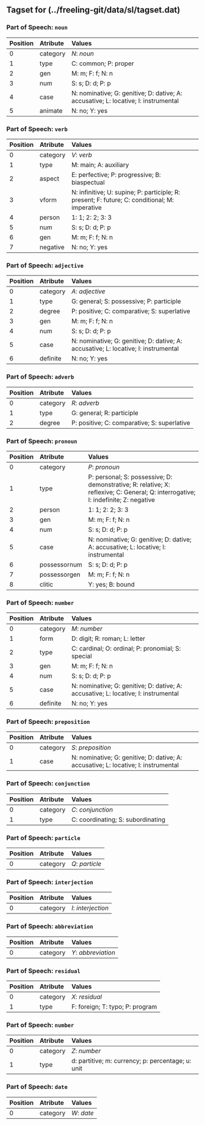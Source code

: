 ## Tagset for (../freeling-git/data/sl/tagset.dat)

### Part of Speech: `noun`
| Position | Atribute | Values |
|:----     |:----     |:----   |
| 0        | category | *N*: _noun_ |
| 1 | type | C: common;  P: proper |
| 2 | gen | M: m;  F: f;  N: n |
| 3 | num | S: s;  D: d;  P: p |
| 4 | case | N: nominative;  G: genitive;  D: dative;  A: accusative;  L: locative;  I: instrumental |
| 5 | animate | N: no;  Y: yes |
### Part of Speech: `verb`
| Position | Atribute | Values |
|:----     |:----     |:----   |
| 0        | category | *V*: _verb_ |
| 1 | type | M: main;  A: auxiliary |
| 2 | aspect | E: perfective;  P: progressive;  B: biaspectual |
| 3 | vform | N: infinitive;  U: supine;  P: participle;  R: present;  F: future;  C: conditional;  M: imperative |
| 4 | person | 1: 1;  2: 2;  3: 3 |
| 5 | num | S: s;  D: d;  P: p |
| 6 | gen | M: m;  F: f;  N: n |
| 7 | negative | N: no;  Y: yes |
### Part of Speech: `adjective`
| Position | Atribute | Values |
|:----     |:----     |:----   |
| 0        | category | *A*: _adjective_ |
| 1 | type | G: general;  S: possessive;  P: participle |
| 2 | degree | P: positive;  C: comparative;  S: superlative |
| 3 | gen | M: m;  F: f;  N: n |
| 4 | num | S: s;  D: d;  P: p |
| 5 | case | N: nominative;  G: genitive;  D: dative;  A: accusative;  L: locative;  I: instrumental |
| 6 | definite | N: no;  Y: yes |
### Part of Speech: `adverb`
| Position | Atribute | Values |
|:----     |:----     |:----   |
| 0        | category | *R*: _adverb_ |
| 1 | type | G: general;  R: participle |
| 2 | degree | P: positive;  C: comparative;  S: superlative |
### Part of Speech: `pronoun`
| Position | Atribute | Values |
|:----     |:----     |:----   |
| 0        | category | *P*: _pronoun_ |
| 1 | type | P: personal;  S: possessive;  D: demonstrative;  R: relative;  X: reflexive;  C: General;  Q: interrogative;  I: indefinite;  Z: negative |
| 2 | person | 1: 1;  2: 2;  3: 3 |
| 3 | gen | M: m;  F: f;  N: n |
| 4 | num | S: s;  D: d;  P: p |
| 5 | case | N: nominative;  G: genitive;  D: dative;  A: accusative;  L: locative;  I: instrumental |
| 6 | possessornum | S: s;  D: d;  P: p |
| 7 | possessorgen | M: m;  F: f;  N: n |
| 8 | clitic | Y: yes;  B: bound |
### Part of Speech: `number`
| Position | Atribute | Values |
|:----     |:----     |:----   |
| 0        | category | *M*: _number_ |
| 1 | form | D: digit;  R: roman;  L: letter |
| 2 | type | C: cardinal;  O: ordinal;  P: pronomial;  S: special |
| 3 | gen | M: m;  F: f;  N: n |
| 4 | num | S: s;  D: d;  P: p |
| 5 | case | N: nominative;  G: genitive;  D: dative;  A: accusative;  L: locative;  I: instrumental |
| 6 | definite | N: no;  Y: yes |
### Part of Speech: `preposition`
| Position | Atribute | Values |
|:----     |:----     |:----   |
| 0        | category | *S*: _preposition_ |
| 1 | case | N: nominative;  G: genitive;  D: dative;  A: accusative;  L: locative;  I: instrumental |
### Part of Speech: `conjunction`
| Position | Atribute | Values |
|:----     |:----     |:----   |
| 0        | category | *C*: _conjunction_ |
| 1 | type | C: coordinating;  S: subordinating |
### Part of Speech: `particle`
| Position | Atribute | Values |
|:----     |:----     |:----   |
| 0        | category | *Q*: _particle_ |
### Part of Speech: `interjection`
| Position | Atribute | Values |
|:----     |:----     |:----   |
| 0        | category | *I*: _interjection_ |
### Part of Speech: `abbreviation`
| Position | Atribute | Values |
|:----     |:----     |:----   |
| 0        | category | *Y*: _abbreviation_ |
### Part of Speech: `residual`
| Position | Atribute | Values |
|:----     |:----     |:----   |
| 0        | category | *X*: _residual_ |
| 1 | type | F: foreign;  T: typo;  P: program |
### Part of Speech: `number`
| Position | Atribute | Values |
|:----     |:----     |:----   |
| 0        | category | *Z*: _number_ |
| 1 | type | d: partitive;  m: currency;  p: percentage;  u: unit |
### Part of Speech: `date`
| Position | Atribute | Values |
|:----     |:----     |:----   |
| 0        | category | *W*: _date_ |
